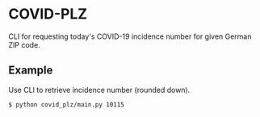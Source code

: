 # COVID-PLZ

CLI for requesting today's COVID-19 incidence number for given German ZIP code.

## Example

Use CLI to retrieve incidence number (rounded down).

```bash
$ python covid_plz/main.py 10115
```
